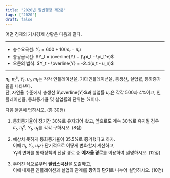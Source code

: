 ```yaml
---
title: "2020년 일반행정 제2문"
tags: ["2020"]
draft: false
---
```


어떤 경제의 거시경제 상황은 다음과 같다.

----
- 총수요곡선: $Y_t = 600 + 10(m_t - \pi_t)$  
- 총공급곡선: $Y_t = \overline{Y} + (\pi_t - \pi_t^e)$  
- 오쿤의 법칙: $Y_t - \overline{Y} = -2.4(u_t - u_n)$
----


$\pi_t$, $\pi_t^e$, $Y_t$, $u_t$, $m_t$는 각각 인플레이션율, 기대인플레이션율, 총생산, 실업률, 통화증가율을 나타낸다.  
단, 자연율 수준에서 총생산 $\overline{Y}$과 실업률 $u_n$은 각각 500과 4%이고, 인플레이션율, 통화증가율 및 실업률의 단위는 %이다.

다음 물음에 답하시오. (총 30점)

1) 통화증가율이 장기간 30%로 유지되어 왔고, 앞으로도 계속 30%로 유지될 경우  
   $\pi_t$, $\pi_t^e$, $Y_t$, $u_t$를 각각 구하시오. (8점)

2) 예상치 못하게 통화증가율이 35.5%로 증가했다고 하자.  
   이때 $\pi_t$, $Y_t$, $u_t$가 단기적으로 어떻게 변화할지 계산하고,  
   $Y_t$의 변화를 통화정책의 전달 경로 중 **이자율 경로**를 이용하여 설명하시오. (12점)

3) 주어진 식으로부터 **필립스곡선**을 도출하고,  
   이에 내재된 인플레이션과 실업의 관계를 **장기**와 **단기**로 나누어 설명하시오. (10점)

